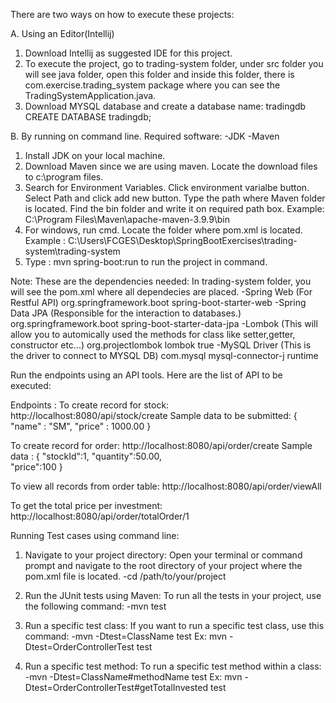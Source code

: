 There are two ways on how to execute these projects:

A. Using an Editor(Intellij)
1. Download Intellij as suggested IDE for this project.
2. To execute the project, go to trading-system folder, under src folder you will see java folder, open this folder and inside this folder, there is com.exercise.trading_system package where you can
see the TradingSystemApplication.java.
3. Download MYSQL database and create a database name: tradingdb   
    CREATE DATABASE tradingdb;


B. By running on command line.
Required software:
-JDK
-Maven

1. Install JDK on your local machine.
2. Download Maven since we are using maven. Locate the download files to c:\program files\.
3. Search for Environment Variables. Click environment varialbe button. Select Path and click add new button. Type the path 
where Maven folder is located. Find the bin folder and write it on required path box. Example:
C:\Program Files\Maven\apache-maven-3.9.9\bin
4. For windows, run cmd.
Locate the folder where pom.xml is located.
Example : 
C:\Users\FCGES\Desktop\SpringBootExercises\trading-system\trading-system
5. Type : mvn spring-boot:run to run the project in command.


Note: These are the dependencies needed:
In trading-system folder, you will see the pom.xml where all dependecies are placed. 
  -Spring Web (For Restful API)
     <dependency>
        <groupId>org.springframework.boot</groupId>
        <artifactId>spring-boot-starter-web</artifactId>
      </dependency>
  -Spring Data JPA (Responsible for the interaction to databases.)
      <dependency>
        <groupId>org.springframework.boot</groupId>
        <artifactId>spring-boot-starter-data-jpa</artifactId>
      </dependency>
  -Lombok (This will allow you to automically used the methods for class like setter,getter, constructor etc...)
     <dependency>
        <groupId>org.projectlombok</groupId>
        <artifactId>lombok</artifactId>
        <optional>true</optional>
      </dependency>
  -MySQL Driver (This is the driver to connect to MYSQL DB)
     <dependency>
        <groupId>com.mysql</groupId>
        <artifactId>mysql-connector-j</artifactId>
        <scope>runtime</scope>
      </dependency>

   
Run the endpoints using an API tools. Here are the list of API to be executed:

Endpoints : 
To create record for stock:
    http://localhost:8080/api/stock/create
Sample data to be submitted:
  {
   "name" : "SM",
   "price" : 1000.00
  }

To create record for order:
    http://localhost:8080/api/order/create
Sample data :
  {
    "stockId":1,
    "quantity":50.00,  
    "price":100
  }

To view all records from order table:
    http://localhost:8080/api/order/viewAll

To get the total price per investment: 
    http://localhost:8080/api/order/totalOrder/1



Running Test cases using command line:
1. Navigate to your project directory: Open your terminal or command prompt and navigate to the root directory of your project where the pom.xml file is located.
            -cd /path/to/your/project
2. Run the JUnit tests using Maven: To run all the tests in your project, use the following command:
            -mvn test
3. Run a specific test class: If you want to run a specific test class, use this command:
            -mvn -Dtest=ClassName test
            Ex: mvn -Dtest=OrderControllerTest test

4. Run a specific test method: To run a specific test method within a class:
           -mvn -Dtest=ClassName#methodName test
           Ex: mvn -Dtest=OrderControllerTest#getTotalInvested test





